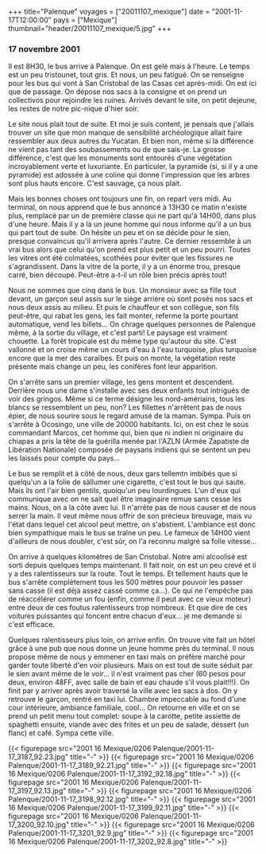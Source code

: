 +++
title="Palenque"
voyages = ["20011107_mexique"]
date = "2001-11-17T12:00:00"
pays = ["Mexique"]
thumbnail="header/20011107_mexique/5.jpg"
+++
### 17 novembre 2001

Il est 8H30, le bus arrive à Palenque. On est gelé mais à l'heure. Le temps 
est un peu tristounet, tout gris. Et nous, un peu fatigué. On se renseigne pour 
les bus qui vont à San Cristobal de las Casas cet après-midi. On est ici que 
de passage. On dépose nos sacs à la consigne et on prend un collectivos pour 
rejoindre les ruines. Arrivés devant le site, on petit dejeune, les restes de 
notre pic-nique d'hier soir.

Le site nous plait tout de suite. Et moi je suis content, je pensais que j'allais 
trouver un site que mon manque de sensibilité archéologique allait faire ressembler 
aux deux autres du Yucatan. Et bien non, même si la différence ne vient pas 
tant des soubassements ou de que sais-je. La grosse différence, c'est que les 
monuments sont entourés d'une végétation incroyablement verte et luxuriante. 
En particuler, la pyramide (si, si il y a une pyramide) est adossée à une coline 
qui donne l'impression que les arbres sont plus hauts encore. C'est sauvage, 
ça nous plait.

Mais les bonnes choses ont toujours une fin, on repart vers midi. Au terminal, 
on nous apprend que le bus annoncé à 13H30 ce matin n'existe plus, remplacé 
par un de première classe qui ne part qu'à 14H00, dans plus d'une heure. Mais 
il y a là un jeune homme qui nous informe qu'il a un bus qui part tout de suite. 
On hésite un peu et on se décide pour le sien, presque convaincus qu'il arrivera 
après l'autre. Ce dernier ressemble à un vrai bus alors que celui qu'on prend 
est plus petit et un peu pourri. Toutes les vitres ont été colmatées, scothées 
pour éviter que les fissures ne s'agrandissent. Dans la vitre de la porte, il 
y a un énorme trou, presque carré, bien découpé. Peut-être a-t-il un rôle bien 
précis après tout! 

Nous ne sommes que cinq dans le bus. Un monsieur avec sa fille tout devant, 
un garçon seul assis sur le siège arrière où sont posés nos sacs et nous deux 
assis au milieu. Et puis le chauffeur et son collègue, son fils peut-être, qui 
rabat les gens, les fait monter, referme la porte pourtant automatique, vend 
les billets... On chrage quelques personnes de Palenque même, à la sortie du 
village, et c'est parti! Le paysage est vraiment chouette. La forêt tropicale 
est du même type qu'autour du site. C'est vallonné et on croise même un cours 
d'eau à l'eau turquoise, plus turquoise encore que la mer des caraïbes. Et puis 
on monte, la végétation reste présente mais change un peu, les conifères font 
leur apparition. 

On s'arrête sans un premier village, les gens montent et descendent. Derrière 
nous une dame s'installe avec ses deux enfants tout intrigués de voir des gringos. 
Même si ce terme désigne les nord-amériains, tous les blancs se ressemblent 
un peu, non? Les fillettes n'arrêtent pas de nous épier, de nous sourire sous 
le regard amusé de la maman. Sympa. Puis on s'arrête à Ocosingo, une ville de 
20000 habitants. Ici, on est chez le sous commandant Marcos, cet homme qui, 
bien que ni indien ni originaire du chiapas a pris la tête de la guérilla menée 
par l'AZLN (Armée Zapatiste de Libération Nationale) composée de paysans indiens 
qui se sentent un peu les laissés pour compte du pays...

Le bus se remplit et à côté de nous, deux gars tellemtn imbibés que si quelqu'un 
a la folie de sàllumer une cigarette, c'est tout le bus qui saute. Mais ils 
ont l'air bien gentils, quoiqu'un peu lourdingues. L'un d'eux qui communique 
avec on ne sait quel être imaginaire remue sans cesse les mains. Nous, on a 
la côte avec lui. Il n'arrête pas de nous causer et de nous serrer la main. 
Il veut même nous offrir de son précieux breuvage, mais vu l'état dans lequel 
cet alcool peut mettre, on s'abstient. L'ambiance est donc bien sympathique 
mais le bus se traîne un peu. Le fameux de 14H00 vient d'ailleurs de nous doubler, 
c'est sûr, on l'a reconnu malgré sa folle vitesse...

On arrive à quelques kilomètres de San Cristobal. Notre ami alcoolisé est sorti 
depuis quelques temps maintenant. Il fait noir, on est un peu crevé et il y 
a des ralentisseurs sur la route. Tout le temps. Et tellement hauts que le bus 
s'arrête complètement tous les 500 mètres pour pouvoir les passer sans casse 
(il est déjà assez cassé comme ça...). Ce qui ne l'empêche pas de réaccélérer 
comme un fou (enfin, comme il peut avec ce vieux moteur) entre deux de ces foutus 
ralentisseurs trop nombreux. Et que dire de ces voitures puissantes qui foncent 
entre chacun d'eux... je me demande si c'est efficace.

Quelques ralentisseurs plus loin, on arrive enfin. On trouve vite fait un hôtel 
grâce à une pub que nous donne un jeune homme près du terminal. Il nous propose 
même de nous y emmener en taxi mais on préfère marché pour garder toute liberté 
d'en voir plusieurs. Mais on est tout de suite séduit par le sien avant même 
de le voir... il n'est vraiment pas cher (60 pesos pour deux, environ 48FF, 
avec salle de bain et eau chaude s'il vous plait!!!). On finit par y arriver 
après avoir traversé la ville avec les sacs à dos. On y retrouve le garçon, 
rentré en taxi lui. Chambre impeccable au fond d'une cour intérieure, ambiance 
familiale, cool... On retourne en ville et on se prend un petit menu tout complet: 
soupe à la carotte, petite assiette de spaghetti ensuite, viande avec des frites 
et un peu de salade, dessert (un flanc) et café. Sympa cette ville. 


<div id="TOTO">{{< figurepage src="2001 16 Mexique/0206 Palenque/2001-11-17_3187_92.23.jpg" title="-"  >}}
{{< figurepage src="2001 16 Mexique/0206 Palenque/2001-11-17_3189_92.21.jpg" title="-"  >}}
{{< figurepage src="2001 16 Mexique/0206 Palenque/2001-11-17_3192_92.18.jpg" title="-"  >}}
{{< figurepage src="2001 16 Mexique/0206 Palenque/2001-11-17_3197_92.13.jpg" title="-"  >}}
{{< figurepage src="2001 16 Mexique/0206 Palenque/2001-11-17_3198_92.12.jpg" title="-"  >}}
{{< figurepage src="2001 16 Mexique/0206 Palenque/2001-11-17_3199_92.11.jpg" title="-"  >}}
{{< figurepage src="2001 16 Mexique/0206 Palenque/2001-11-17_3200_92.10.jpg" title="-"  >}}
{{< figurepage src="2001 16 Mexique/0206 Palenque/2001-11-17_3201_92.9.jpg" title="-"  >}}
{{< figurepage src="2001 16 Mexique/0206 Palenque/2001-11-17_3202_92.8.jpg" title="-"  >}}
</DIV>

